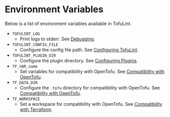 # Environment Variables

Below is a list of environment variables available in TofuLint.

- `TOFULINT_LOG`
  - Print logs to stderr. See [Debugging](../../README.md#debugging).
- `TOFULINT_CONFIG_FILE`
  - Configure the config file path. See [Configuring TofuLint](./config.md).
- `TOFULINT_PLUGIN_DIR`
  - Configure the plugin directory. See [Configuring Plugins](./plugins.md).
- `TF_VAR_name`
  - Set variables for compatibility with OpenTofu. See [Compatibility with OpenTofu](./compatibility.md).
- `TF_DATA_DIR`
  - Configure the `.tofu` directory for compatibility with OpenTofu. See [Compatibility with OpenTofu](./compatibility.md).
- `TF_WORKSPACE`
  - Set a workspace for compatibility with OpenTofu. See [Compatibility with Terraform](./compatibility.md).
